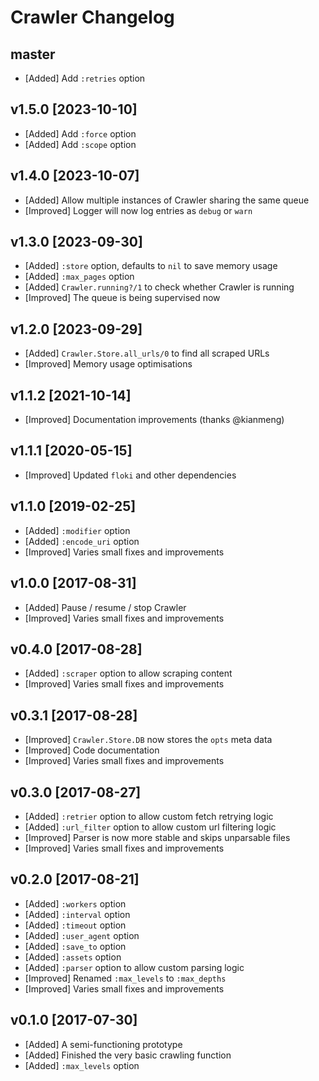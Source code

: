 # Crawler Changelog

## master

- [Added] Add `:retries` option

## v1.5.0 [2023-10-10]

- [Added] Add `:force` option
- [Added] Add `:scope` option

## v1.4.0 [2023-10-07]

- [Added] Allow multiple instances of Crawler sharing the same queue
- [Improved] Logger will now log entries as `debug` or `warn`

## v1.3.0 [2023-09-30]

- [Added] `:store` option, defaults to `nil` to save memory usage
- [Added] `:max_pages` option
- [Added] `Crawler.running?/1` to check whether Crawler is running
- [Improved] The queue is being supervised now

## v1.2.0 [2023-09-29]

- [Added] `Crawler.Store.all_urls/0` to find all scraped URLs
- [Improved] Memory usage optimisations

## v1.1.2 [2021-10-14]

- [Improved] Documentation improvements (thanks @kianmeng)

## v1.1.1 [2020-05-15]

- [Improved] Updated `floki` and other dependencies

## v1.1.0 [2019-02-25]

- [Added] `:modifier` option
- [Added] `:encode_uri` option
- [Improved] Varies small fixes and improvements

## v1.0.0 [2017-08-31]

- [Added] Pause / resume / stop Crawler
- [Improved] Varies small fixes and improvements

## v0.4.0 [2017-08-28]

- [Added] `:scraper` option to allow scraping content
- [Improved] Varies small fixes and improvements

## v0.3.1 [2017-08-28]

- [Improved] `Crawler.Store.DB` now stores the `opts` meta data
- [Improved] Code documentation
- [Improved] Varies small fixes and improvements

## v0.3.0 [2017-08-27]

- [Added] `:retrier` option to allow custom fetch retrying logic
- [Added] `:url_filter` option to allow custom url filtering logic
- [Improved] Parser is now more stable and skips unparsable files
- [Improved] Varies small fixes and improvements

## v0.2.0 [2017-08-21]

- [Added] `:workers` option
- [Added] `:interval` option
- [Added] `:timeout` option
- [Added] `:user_agent` option
- [Added] `:save_to` option
- [Added] `:assets` option
- [Added] `:parser` option to allow custom parsing logic
- [Improved] Renamed `:max_levels` to `:max_depths`
- [Improved] Varies small fixes and improvements

## v0.1.0 [2017-07-30]

- [Added] A semi-functioning prototype
- [Added] Finished the very basic crawling function
- [Added] `:max_levels` option
